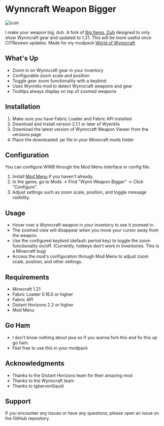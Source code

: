 # Wynncraft Weapon Bigger
![icon](https://github.com/user-attachments/assets/112a222c-fe55-440d-a2b2-efd036931fdb)


I make your weapon big, duh. A fork of [Big Items, Duh](https://modrinth.com/mod/big-items-duh) designed to only show Wynncraft gear and updated to 1.21. This will be more useful once CITResewn updates. Made for my modpack [World of Wynncraft](https://modrinth.com/modpack/world-of-wynncraft)

## What's Up

- Zoom in on Wynncraft gear in your inventory
- Configurable zoom scale and position
- Toggle gear zoom functionality with a keybind
- Uses Wynntils mod to detect Wynncraft weapons and gear
- Tooltips always display on top of zoomed weapons

## Installation

1. Make sure you have Fabric Loader and Fabric API installed
2. Download and install version 2.1.1 or later of Wynntils
3. Download the latest version of Wynncraft Weapon Viewer from the versions page
4. Place the downloaded .jar file in your Minecraft mods folder

## Configuration

You can configure WWB through the Mod Menu interface or config file:

1. Install [Mod Menu](https://modrinth.com/mod/modmenu) if you haven't already.
2. In the game, go to Mods -> Find "Wynn Weapon Bigger" -> Click "Configure".
3. Adjust settings such as zoom scale, position, and toggle message visibility.

## Usage

- Hover over a Wynncraft weapon in your inventory to see it zoomed in.
- The zoomed view will disappear when you move your cursor away from the weapon.
- Use the configured keybind (default: period key) to toggle the zoom functionality on/off. (Currently, hotkeys don't work in inventories. This is a Minecraft bug)
- Access the mod's configuration through Mod Menu to adjust zoom scale, position, and other settings.
  
## Requirements

- Minecraft 1.21
- Fabric Loader 0.16.0 or higher
- Fabric API
- Distant Horizons 2.2 or higher
- Mod Menu

## Go Ham

- I don't know nothing about java so if you wanna fork this and fix this up go ham.
- Feel free to use this in your modpack


## Acknowledgments

- Thanks to the Distant Horizons team for their amazing mod
- Thanks to the Wynncraft team
- Thanks to IgbarvonSquid

## Support

If you encounter any issues or have any questions, please open an issue on the GitHub repository.
